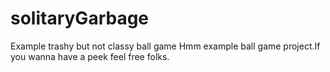 # solitaryGarbage
Example trashy but not classy ball game
Hmm example ball game project.If you wanna have a peek feel free folks.

